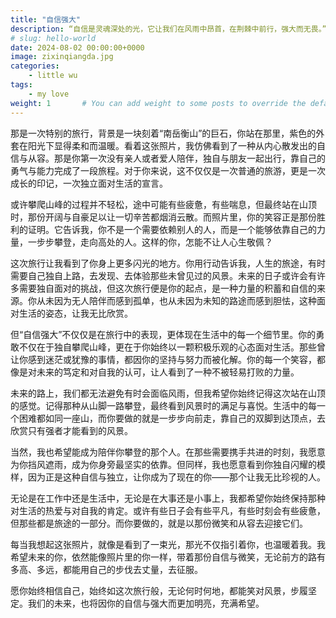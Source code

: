 ```yaml
---
title: "自信强大"
description: “自信是灵魂深处的光，它让我们在风雨中昂首，在荆棘中前行，强大而无畏。”
# slug: hello-world
date: 2024-08-02 00:00:00+0000
image: zixinqiangda.jpg
categories:
    - little wu
tags:
    - my love
weight: 1       # You can add weight to some posts to override the default sorting (date descending)
---
```


那是一次特别的旅行，背景是一块刻着“南岳衡山”的巨石，你站在那里，紫色的外套在阳光下显得柔和而温暖。看着这张照片，我仿佛看到了一种从内心散发出的自信与从容。那是你第一次没有亲人或者爱人陪伴，独自与朋友一起出行，靠自己的勇气与能力完成了一段旅程。对于你来说，这不仅仅是一次普通的旅游，更是一次成长的印记，一次独立面对生活的宣言。

或许攀爬山峰的过程并不轻松，途中可能有些疲惫，有些喘息，但最终站在山顶时，那份开阔与自豪足以让一切辛苦都烟消云散。而照片里，你的笑容正是那份胜利的证明。它告诉我，你不是一个需要依赖别人的人，而是一个能够依靠自己的力量，一步步攀登，走向高处的人。这样的你，怎能不让人心生敬佩？

这次旅行让我看到了你身上更多闪光的地方。你用行动告诉我，人生的旅途，有时需要自己独自上路，去发现、去体验那些未曾见过的风景。未来的日子或许会有许多需要独自面对的挑战，但这次旅行便是你的起点，是一种力量的积蓄和自信的来源。你从未因为无人陪伴而感到孤单，也从未因为未知的路途而感到胆怯，这种面对生活的姿态，让我无比欣赏。

但“自信强大”不仅仅是在旅行中的表现，更体现在生活中的每一个细节里。你的勇敢不仅在于独自攀爬山峰，更在于你始终以一颗积极乐观的心态面对生活。那些曾让你感到迷茫或犹豫的事情，都因你的坚持与努力而被化解。你的每一个笑容，都像是对未来的笃定和对自我的认可，让人看到了一种不被轻易打败的力量。

未来的路上，我们都无法避免有时会面临风雨，但我希望你始终记得这次站在山顶的感觉。记得那种从山脚一路攀登，最终看到风景时的满足与喜悦。生活中的每一个困难都如同一座山，而你要做的就是一步步向前走，靠自己的双脚到达顶点，去欣赏只有强者才能看到的风景。

当然，我也希望能成为陪伴你攀登的那个人。在那些需要携手共进的时刻，我愿意为你挡风遮雨，成为你身旁最坚实的依靠。但同样，我也愿意看到你独自闪耀的模样，因为正是这种自信与独立，让你成为了现在的你——那个让我无比珍视的人。

无论是在工作中还是生活中，无论是在大事还是小事上，我都希望你始终保持那种对生活的热爱与对自我的肯定。或许有些日子会有些平凡，有些时刻会有些疲惫，但那些都是旅途的一部分。而你要做的，就是以那份微笑和从容去迎接它们。

每当我想起这张照片，就像是看到了一束光，那光不仅指引着你，也温暖着我。我希望未来的你，依然能像照片里的你一样，带着那份自信与微笑，无论前方的路有多高、多远，都能用自己的步伐去丈量，去征服。

愿你始终相信自己，始终如这次旅行般，无论何时何地，都能笑对风景，步履坚定。我们的未来，也将因你的自信与强大而更加明亮，充满希望。